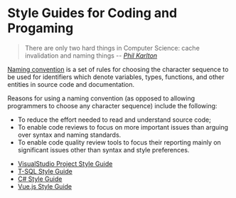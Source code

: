 # Style Guides for Coding and Progaming
> There are only two hard things in Computer Science: cache invalidation and naming things
> -- <cite>[Phil Karlton](https://www.karlton.org/2017/12/naming-things-hard/)</cite>

[Naming convention][1] is a set of rules for choosing the character sequence to be used for identifiers which denote variables, types, functions, and other entities in source code and documentation.

Reasons for using a naming convention (as opposed to allowing programmers to choose any character sequence) include the following:
 - To reduce the effort needed to read and understand source code;
 - To enable code reviews to focus on more important issues than arguing over syntax and naming standards.
 - To enable code quality review tools to focus their reporting mainly on significant issues other than syntax and style preferences.

[1]:https://en.wikipedia.org/wiki/Naming_convention_(programming)

* [VisualStudio Project Style Guide](vsproj-style-guide.md)
* [T-SQL Style Guide](tslq-style-guide.md)
* [C# Style Guide](cs-style-guide.md)
* [Vue.js Style Guide](https://vuejs.org/v2/style-guide/)
